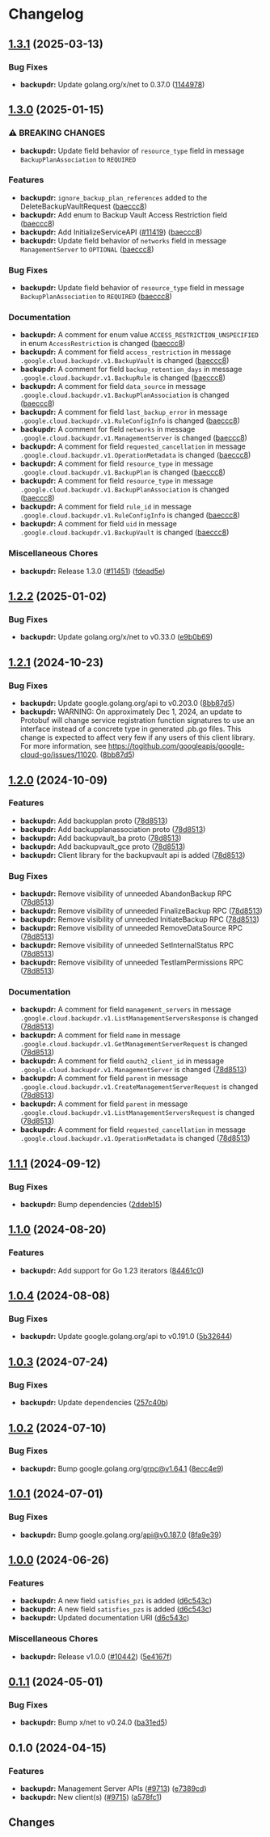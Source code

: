 # Changelog




## [1.3.1](https://github.com/googleapis/google-cloud-go/compare/backupdr/v1.3.0...backupdr/v1.3.1) (2025-03-13)


### Bug Fixes

* **backupdr:** Update golang.org/x/net to 0.37.0 ([1144978](https://github.com/googleapis/google-cloud-go/commit/11449782c7fb4896bf8b8b9cde8e7441c84fb2fd))

## [1.3.0](https://github.com/googleapis/google-cloud-go/compare/backupdr/v1.2.2...backupdr/v1.3.0) (2025-01-15)


### ⚠ BREAKING CHANGES

* **backupdr:** Update field behavior of `resource_type` field in message `BackupPlanAssociation` to `REQUIRED`

### Features

* **backupdr:** `ignore_backup_plan_references` added to the DeleteBackupVaultRequest ([baeccc8](https://github.com/googleapis/google-cloud-go/commit/baeccc85c512ff67a63f13bb5822fee3b8e432fc))
* **backupdr:** Add enum to Backup Vault Access Restriction field ([baeccc8](https://github.com/googleapis/google-cloud-go/commit/baeccc85c512ff67a63f13bb5822fee3b8e432fc))
* **backupdr:** Add InitializeServiceAPI ([#11419](https://github.com/googleapis/google-cloud-go/issues/11419)) ([baeccc8](https://github.com/googleapis/google-cloud-go/commit/baeccc85c512ff67a63f13bb5822fee3b8e432fc))
* **backupdr:** Update field behavior of `networks` field in message `ManagementServer` to `OPTIONAL` ([baeccc8](https://github.com/googleapis/google-cloud-go/commit/baeccc85c512ff67a63f13bb5822fee3b8e432fc))


### Bug Fixes

* **backupdr:** Update field behavior of `resource_type` field in message `BackupPlanAssociation` to `REQUIRED` ([baeccc8](https://github.com/googleapis/google-cloud-go/commit/baeccc85c512ff67a63f13bb5822fee3b8e432fc))


### Documentation

* **backupdr:** A comment for enum value `ACCESS_RESTRICTION_UNSPECIFIED` in enum `AccessRestriction` is changed ([baeccc8](https://github.com/googleapis/google-cloud-go/commit/baeccc85c512ff67a63f13bb5822fee3b8e432fc))
* **backupdr:** A comment for field `access_restriction` in message `.google.cloud.backupdr.v1.BackupVault` is changed ([baeccc8](https://github.com/googleapis/google-cloud-go/commit/baeccc85c512ff67a63f13bb5822fee3b8e432fc))
* **backupdr:** A comment for field `backup_retention_days` in message `.google.cloud.backupdr.v1.BackupRule` is changed ([baeccc8](https://github.com/googleapis/google-cloud-go/commit/baeccc85c512ff67a63f13bb5822fee3b8e432fc))
* **backupdr:** A comment for field `data_source` in message `.google.cloud.backupdr.v1.BackupPlanAssociation` is changed ([baeccc8](https://github.com/googleapis/google-cloud-go/commit/baeccc85c512ff67a63f13bb5822fee3b8e432fc))
* **backupdr:** A comment for field `last_backup_error` in message `.google.cloud.backupdr.v1.RuleConfigInfo` is changed ([baeccc8](https://github.com/googleapis/google-cloud-go/commit/baeccc85c512ff67a63f13bb5822fee3b8e432fc))
* **backupdr:** A comment for field `networks` in message `.google.cloud.backupdr.v1.ManagementServer` is changed ([baeccc8](https://github.com/googleapis/google-cloud-go/commit/baeccc85c512ff67a63f13bb5822fee3b8e432fc))
* **backupdr:** A comment for field `requested_cancellation` in message `.google.cloud.backupdr.v1.OperationMetadata` is changed ([baeccc8](https://github.com/googleapis/google-cloud-go/commit/baeccc85c512ff67a63f13bb5822fee3b8e432fc))
* **backupdr:** A comment for field `resource_type` in message `.google.cloud.backupdr.v1.BackupPlan` is changed ([baeccc8](https://github.com/googleapis/google-cloud-go/commit/baeccc85c512ff67a63f13bb5822fee3b8e432fc))
* **backupdr:** A comment for field `resource_type` in message `.google.cloud.backupdr.v1.BackupPlanAssociation` is changed ([baeccc8](https://github.com/googleapis/google-cloud-go/commit/baeccc85c512ff67a63f13bb5822fee3b8e432fc))
* **backupdr:** A comment for field `rule_id` in message `.google.cloud.backupdr.v1.RuleConfigInfo` is changed ([baeccc8](https://github.com/googleapis/google-cloud-go/commit/baeccc85c512ff67a63f13bb5822fee3b8e432fc))
* **backupdr:** A comment for field `uid` in message `.google.cloud.backupdr.v1.BackupVault` is changed ([baeccc8](https://github.com/googleapis/google-cloud-go/commit/baeccc85c512ff67a63f13bb5822fee3b8e432fc))


### Miscellaneous Chores

* **backupdr:** Release 1.3.0 ([#11451](https://github.com/googleapis/google-cloud-go/issues/11451)) ([fdead5e](https://github.com/googleapis/google-cloud-go/commit/fdead5e886cc51503a536113431a32d28224c7ac))

## [1.2.2](https://github.com/googleapis/google-cloud-go/compare/backupdr/v1.2.1...backupdr/v1.2.2) (2025-01-02)


### Bug Fixes

* **backupdr:** Update golang.org/x/net to v0.33.0 ([e9b0b69](https://github.com/googleapis/google-cloud-go/commit/e9b0b69644ea5b276cacff0a707e8a5e87efafc9))

## [1.2.1](https://github.com/googleapis/google-cloud-go/compare/backupdr/v1.2.0...backupdr/v1.2.1) (2024-10-23)


### Bug Fixes

* **backupdr:** Update google.golang.org/api to v0.203.0 ([8bb87d5](https://github.com/googleapis/google-cloud-go/commit/8bb87d56af1cba736e0fe243979723e747e5e11e))
* **backupdr:** WARNING: On approximately Dec 1, 2024, an update to Protobuf will change service registration function signatures to use an interface instead of a concrete type in generated .pb.go files. This change is expected to affect very few if any users of this client library. For more information, see https://togithub.com/googleapis/google-cloud-go/issues/11020. ([8bb87d5](https://github.com/googleapis/google-cloud-go/commit/8bb87d56af1cba736e0fe243979723e747e5e11e))

## [1.2.0](https://github.com/googleapis/google-cloud-go/compare/backupdr/v1.1.1...backupdr/v1.2.0) (2024-10-09)


### Features

* **backupdr:** Add backupplan proto ([78d8513](https://github.com/googleapis/google-cloud-go/commit/78d8513f7e31c6ef118bdfc784049b8c7f1e3249))
* **backupdr:** Add backupplanassociation proto ([78d8513](https://github.com/googleapis/google-cloud-go/commit/78d8513f7e31c6ef118bdfc784049b8c7f1e3249))
* **backupdr:** Add backupvault_ba proto ([78d8513](https://github.com/googleapis/google-cloud-go/commit/78d8513f7e31c6ef118bdfc784049b8c7f1e3249))
* **backupdr:** Add backupvault_gce proto ([78d8513](https://github.com/googleapis/google-cloud-go/commit/78d8513f7e31c6ef118bdfc784049b8c7f1e3249))
* **backupdr:** Client library for the backupvault api is added ([78d8513](https://github.com/googleapis/google-cloud-go/commit/78d8513f7e31c6ef118bdfc784049b8c7f1e3249))


### Bug Fixes

* **backupdr:** Remove visibility of unneeded AbandonBackup RPC ([78d8513](https://github.com/googleapis/google-cloud-go/commit/78d8513f7e31c6ef118bdfc784049b8c7f1e3249))
* **backupdr:** Remove visibility of unneeded FinalizeBackup RPC ([78d8513](https://github.com/googleapis/google-cloud-go/commit/78d8513f7e31c6ef118bdfc784049b8c7f1e3249))
* **backupdr:** Remove visibility of unneeded InitiateBackup RPC ([78d8513](https://github.com/googleapis/google-cloud-go/commit/78d8513f7e31c6ef118bdfc784049b8c7f1e3249))
* **backupdr:** Remove visibility of unneeded RemoveDataSource RPC ([78d8513](https://github.com/googleapis/google-cloud-go/commit/78d8513f7e31c6ef118bdfc784049b8c7f1e3249))
* **backupdr:** Remove visibility of unneeded SetInternalStatus RPC ([78d8513](https://github.com/googleapis/google-cloud-go/commit/78d8513f7e31c6ef118bdfc784049b8c7f1e3249))
* **backupdr:** Remove visibility of unneeded TestIamPermissions RPC ([78d8513](https://github.com/googleapis/google-cloud-go/commit/78d8513f7e31c6ef118bdfc784049b8c7f1e3249))


### Documentation

* **backupdr:** A comment for field `management_servers` in message `.google.cloud.backupdr.v1.ListManagementServersResponse` is changed ([78d8513](https://github.com/googleapis/google-cloud-go/commit/78d8513f7e31c6ef118bdfc784049b8c7f1e3249))
* **backupdr:** A comment for field `name` in message `.google.cloud.backupdr.v1.GetManagementServerRequest` is changed ([78d8513](https://github.com/googleapis/google-cloud-go/commit/78d8513f7e31c6ef118bdfc784049b8c7f1e3249))
* **backupdr:** A comment for field `oauth2_client_id` in message `.google.cloud.backupdr.v1.ManagementServer` is changed ([78d8513](https://github.com/googleapis/google-cloud-go/commit/78d8513f7e31c6ef118bdfc784049b8c7f1e3249))
* **backupdr:** A comment for field `parent` in message `.google.cloud.backupdr.v1.CreateManagementServerRequest` is changed ([78d8513](https://github.com/googleapis/google-cloud-go/commit/78d8513f7e31c6ef118bdfc784049b8c7f1e3249))
* **backupdr:** A comment for field `parent` in message `.google.cloud.backupdr.v1.ListManagementServersRequest` is changed ([78d8513](https://github.com/googleapis/google-cloud-go/commit/78d8513f7e31c6ef118bdfc784049b8c7f1e3249))
* **backupdr:** A comment for field `requested_cancellation` in message `.google.cloud.backupdr.v1.OperationMetadata` is changed ([78d8513](https://github.com/googleapis/google-cloud-go/commit/78d8513f7e31c6ef118bdfc784049b8c7f1e3249))

## [1.1.1](https://github.com/googleapis/google-cloud-go/compare/backupdr/v1.1.0...backupdr/v1.1.1) (2024-09-12)


### Bug Fixes

* **backupdr:** Bump dependencies ([2ddeb15](https://github.com/googleapis/google-cloud-go/commit/2ddeb1544a53188a7592046b98913982f1b0cf04))

## [1.1.0](https://github.com/googleapis/google-cloud-go/compare/backupdr/v1.0.4...backupdr/v1.1.0) (2024-08-20)


### Features

* **backupdr:** Add support for Go 1.23 iterators ([84461c0](https://github.com/googleapis/google-cloud-go/commit/84461c0ba464ec2f951987ba60030e37c8a8fc18))

## [1.0.4](https://github.com/googleapis/google-cloud-go/compare/backupdr/v1.0.3...backupdr/v1.0.4) (2024-08-08)


### Bug Fixes

* **backupdr:** Update google.golang.org/api to v0.191.0 ([5b32644](https://github.com/googleapis/google-cloud-go/commit/5b32644eb82eb6bd6021f80b4fad471c60fb9d73))

## [1.0.3](https://github.com/googleapis/google-cloud-go/compare/backupdr/v1.0.2...backupdr/v1.0.3) (2024-07-24)


### Bug Fixes

* **backupdr:** Update dependencies ([257c40b](https://github.com/googleapis/google-cloud-go/commit/257c40bd6d7e59730017cf32bda8823d7a232758))

## [1.0.2](https://github.com/googleapis/google-cloud-go/compare/backupdr/v1.0.1...backupdr/v1.0.2) (2024-07-10)


### Bug Fixes

* **backupdr:** Bump google.golang.org/grpc@v1.64.1 ([8ecc4e9](https://github.com/googleapis/google-cloud-go/commit/8ecc4e9622e5bbe9b90384d5848ab816027226c5))

## [1.0.1](https://github.com/googleapis/google-cloud-go/compare/backupdr/v1.0.0...backupdr/v1.0.1) (2024-07-01)


### Bug Fixes

* **backupdr:** Bump google.golang.org/api@v0.187.0 ([8fa9e39](https://github.com/googleapis/google-cloud-go/commit/8fa9e398e512fd8533fd49060371e61b5725a85b))

## [1.0.0](https://github.com/googleapis/google-cloud-go/compare/backupdr/v0.1.1...backupdr/v1.0.0) (2024-06-26)


### Features

* **backupdr:** A new field `satisfies_pzi` is added ([d6c543c](https://github.com/googleapis/google-cloud-go/commit/d6c543c3969016c63e158a862fc173dff60fb8d9))
* **backupdr:** A new field `satisfies_pzs` is added ([d6c543c](https://github.com/googleapis/google-cloud-go/commit/d6c543c3969016c63e158a862fc173dff60fb8d9))
* **backupdr:** Updated documentation URI ([d6c543c](https://github.com/googleapis/google-cloud-go/commit/d6c543c3969016c63e158a862fc173dff60fb8d9))


### Miscellaneous Chores

* **backupdr:** Release v1.0.0 ([#10442](https://github.com/googleapis/google-cloud-go/issues/10442)) ([5e4167f](https://github.com/googleapis/google-cloud-go/commit/5e4167fea3bb4a4a54ce893f000e4e4c46307435))

## [0.1.1](https://github.com/googleapis/google-cloud-go/compare/backupdr/v0.1.0...backupdr/v0.1.1) (2024-05-01)


### Bug Fixes

* **backupdr:** Bump x/net to v0.24.0 ([ba31ed5](https://github.com/googleapis/google-cloud-go/commit/ba31ed5fda2c9664f2e1cf972469295e63deb5b4))

## 0.1.0 (2024-04-15)


### Features

* **backupdr:** Management Server APIs ([#9713](https://github.com/googleapis/google-cloud-go/issues/9713)) ([e7389cd](https://github.com/googleapis/google-cloud-go/commit/e7389cdbe9552eadc394d6ea0fa34d53e76ad4ae))
* **backupdr:** New client(s) ([#9715](https://github.com/googleapis/google-cloud-go/issues/9715)) ([a578fc1](https://github.com/googleapis/google-cloud-go/commit/a578fc1a7540a5a5499bdb8b1b921b29267ff2fa))

## Changes
